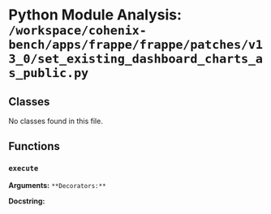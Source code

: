 # Python Module Analysis: `/workspace/cohenix-bench/apps/frappe/frappe/patches/v13_0/set_existing_dashboard_charts_as_public.py`

## Classes

No classes found in this file.


## Functions

### `execute`
**Arguments:** ``
**Decorators:** ``

**Docstring:**
```

```

